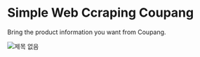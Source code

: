 # Simple Web Ccraping Coupang
Bring the product information you want from Coupang.


![제목 없음](https://user-images.githubusercontent.com/118165975/212917328-f5ad5629-8ba2-4fa4-bd61-3411b38c2e4d.jpg)
